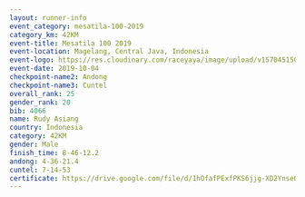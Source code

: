 ```yaml
---
layout: runner-info 
event_category: mesatila-100-2019 
category_km: 42KM 
event-title: Mesatila 100 2019 
event-location: Magelang, Central Java, Indonesia 
event-logo: https://res.cloudinary.com/raceyaya/image/upload/v1570451507/logo/mesastila100_jin7bl.jpg 
event-date: 2019-10-04 
checkpoint-name2: Andong 
checkpoint-name3: Cuntel 
overall_rank: 25
gender_rank: 20
bib: 4066
name: Rudy Asiang
country: Indonesia
category: 42KM
gender: Male
finish_time: 8-46-12.2
andong: 4-36-21.4
cuntel: 7-14-53
certificate: https://drive.google.com/file/d/1hOfafPExfPKS6jjg-XD2YnseOpmCU0k_/view?usp=sharing
---
```

